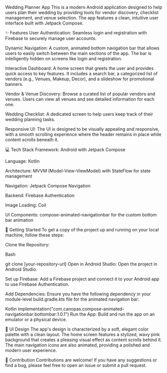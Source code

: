 Wedding Planner App
This is a modern Android application designed to help users plan their wedding by providing tools for vendor discovery, checklist management, and venue selection. The app features a clean, intuitive user interface built with Jetpack Compose.

✨ Features
User Authentication: Seamless login and registration with Firebase to securely manage user accounts.

Dynamic Navigation: A custom, animated bottom navigation bar that allows users to easily switch between the main sections of the app. The bar is intelligently hidden on screens like login and registration.

Interactive Dashboard: A home screen that greets the user and provides quick access to key features. It includes a search bar, a categorized list of vendors (e.g., Venues, Makeup, Decor), and a slideshow for promotional banners.

Vendor & Venue Discovery: Browse a curated list of popular vendors and venues. Users can view all venues and see detailed information for each one.

Wedding Checklist: A dedicated screen to help users keep track of their wedding planning tasks.

Responsive UI: The UI is designed to be visually appealing and responsive, with a smooth scrolling experience where the header remains in place while content scrolls beneath it.

💻 Tech Stack
Framework: Android with Jetpack Compose

Language: Kotlin

Architecture: MVVM (Model-View-ViewModel) with StateFlow for state management

Navigation: Jetpack Compose Navigation

Backend: Firebase Authentication

Image Loading: Coil

UI Components: compose-animated-navigationbar for the custom bottom bar animation

🚀 Getting Started
To get a copy of the project up and running on your local machine, follow these steps:

Clone the Repository:

Bash

git clone [your-repository-url]
Open in Android Studio:
Open the project in Android Studio.

Set up Firebase:
Add a Firebase project and connect it to your Android app to use Firebase Authentication.

Add Dependencies:
Ensure you have the following dependency in your module-level build.gradle.kts file for the animated navigation bar:

Kotlin
implementation("com.canopas.compose-animated-navigationbar:bottombar:1.0.1")
Run the App:
Build and run the app on an emulator or a physical device.

🎨 UI Design
The app's design is characterized by a soft, elegant color palette with a clean layout. The home screen features a stylized, wavy pink background that creates a pleasing visual effect as content scrolls behind it. The main navigation icons are also animated, providing a polished and modern user experience.

🤝 Contribution
Contributions are welcome! If you have any suggestions or find a bug, please feel free to open an issue or submit a pull request.

